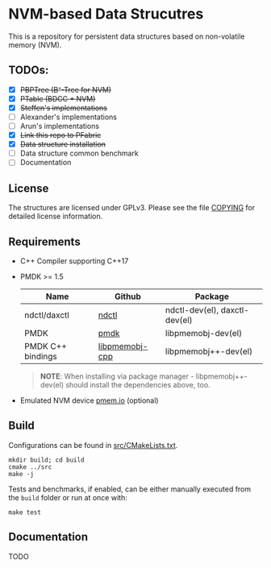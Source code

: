 NVM-based Data Strucutres
=========================
This is a repository for persistent data structures based on non-volatile memory (NVM).
## TODOs: ##
- [x] ~~PBPTree (B⁺-Tree for NVM)~~
- [x] ~~PTable (BDCC + NVM)~~
- [x] ~~Steffen's implementations~~
- [ ] Alexander's implementations
- [ ] Arun's implementations
- [x] ~~Link this repo to PFabric~~
- [x] ~~Data structure installation~~
- [ ] Data structure common benchmark
- [ ] Documentation

## License ##
The structures are licensed under GPLv3.
Please see the file [COPYING](COPYING) for detailed license information.

## Requirements ##
- C++ Compiler supporting C++17
- PMDK >= 1.5

  | Name | Github | Package |
  | ---- | ------ | ------- |
  | ndctl/daxctl      | [ndctl](https://github.com/pmem/ndctl)                    | ndctl-dev(el), daxctl-dev(el) |
  | PMDK              | [pmdk](https://github.com/pmem/pmdk)                      | libpmemobj-dev(el)           |
  | PMDK C++ bindings |  [libpmemobj-cpp](https://github.com/pmem/libpmemobj-cpp) | libpmemobj++-dev(el)         |
  > **NOTE**: When installing via package manager - libpmemobj++-dev(el) should install the dependencies above, too.
- Emulated NVM device [pmem.io](http://pmem.io/2016/02/22/pm-emulation.html) (optional)


## Build ##
Configurations can be found in [src/CMakeLists.txt](src/CMakeLists.txt).

```
mkdir build; cd build
cmake ../src
make -j
```
Tests and benchmarks, if enabled, can be either manually executed from the ```build``` folder or run at once with:

```
make test
```

## Documentation ##
TODO
